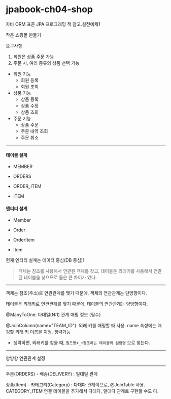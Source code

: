 # jpabook-ch04-shop
자바 ORM 표준 JPA 프로그래밍 책 참고.실전예제1

작은 쇼핑몰 만들기 

요구사항
1. 회원은 상품 주문 가능
2. 주문 시, 여러 종류의 상품 선택 가능

- 회원 기능
    - 회원 등록
    - 회원 조회
- 상품 기능
    - 상품 등록
    - 상품 수정
    - 상품 조회
- 주문 기능
    - 상품 주문
    - 주문 내역 조회
    - 주문 취소 
    
---

#### 테이블 설계

- MEMBER    

- ORDERS

- ORDER_ITEM

- ITEM 
    

#### 엔티티 설계

- Member

- Order 

- OrderItem

- Item


현재 엔티티 설계는 데이터 중심(DB 중심)! 

> 객체는 참조를 사용해서 연관된 객체를 찾고, 테이블은 외래키를 사용해서 연관된 테이블을 찾으므로 둘은 큰 차이가 있다.
 
---

객체는 참조(주소)로 연관관계를 맺기 때문에, 객체의 연관관계는 단방향이다. 

테이블은 외래키로 연관관계를 맺기 때문에, 테이블의 연관관계는 양방향이다. 

@ManyToOne: 다대일(N:1) 관계 매핑 정보 (필수) 

@JoinColumn(name="TEAM_ID"): 외래 키를 매핑할 때 사용. name 속성에는 매핑할 외래 키 이름을 지정. 생략가능
- 생략하면, 외래키를 찾을 때, `필드명+_+참조하는 테이블의 컬럼명` 으로 찾는다.

---

양방향 연관관계 설정

---

주문(ORDERS) - 배송(DELIVERY) : 일대일 관계 

상품(Item) - 카테고리(Category) : 다대다 관계이므로, @JoinTable 사용. CATEGORY_ITEM 연결 테이블을 추가해서 다대다, 일대다 관계로 구현할 수도 다.  

 

